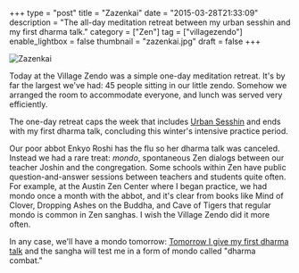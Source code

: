 +++
type = "post"
title = "Zazenkai"
date = "2015-03-28T21:33:09"
description = "The all-day meditation retreat between my urban sesshin and my first dharma talk."
category = ["Zen"]
tag = ["villagezendo"]
enable_lightbox = false
thumbnail = "zazenkai.jpg"
draft = false
+++

<p><img style="display:block; margin-left:auto; margin-right:auto;" src="zazenkai.jpg" alt="Zazenkai" title="Zazenkai" /></p>
<p>Today at the Village Zendo was a simple one-day meditation retreat. It's by far the largest we've had: 45 people sitting in our little zendo. Somehow we arranged the room to accommodate everyone, and lunch was served very efficiently.</p>
<p>The one-day retreat caps the week that includes <a href="/urban-sesshin-day-1-bowery-mission/">Urban Sesshin</a> and ends with my first dharma talk, concluding this winter's intensive practice period.</p>
<p>Our poor abbot Enkyo Roshi has the flu so her dharma talk was canceled. Instead we had a rare treat: <em>mondo</em>, spontaneous Zen dialogs between our teacher Joshin and the congregation. Some schools within Zen have public question-and-answer sessions between teachers and students quite often. For example, at the Austin Zen Center where I began practice, we had mondo once a month with the abbot, and it's clear from books like Mind of Clover, Dropping Ashes on the Buddha, and Cave of Tigers that regular mondo is common in Zen sanghas. I wish the Village Zendo did it more often.</p>
<p>In any case, we'll have a mondo tomorrow: <a href="http://villagezendo.org/2014/10/shuso-hossen-for-a-jesse-jiryu-davis/">Tomorrow I give my first dharma talk</a> and the sangha will test me in a form of mondo called "dharma combat."</p>
